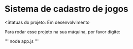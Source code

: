 # Sistema de cadastro de jogos

<Statuas do projeto: Em desenvolvimento

Para rodar esse projeto na sua máquina, por favor digite:

'''
node app.js
'''
